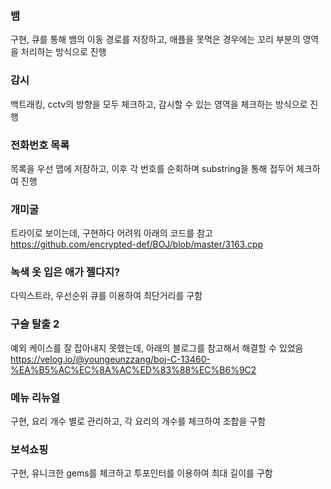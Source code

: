 ### 뱀
구현, 큐를 통해 뱀의 이동 경로를 저장하고, 애플을 못먹은 경우에는 꼬리 부분의 영역을 처리하는 방식으로 진행
### 감시
백트래킹, cctv의 방향을 모두 체크하고, 감시할 수 있는 영역을 체크하는 방식으로 진행
### 전화번호 목록
목록을 우선 맵에 저장하고, 이후 각 번호를 순회하며 substring을 통해 접두어 체크하여 진행
### 개미굴
트라이로 보이는데, 구현하다 어려워 아래의 코드를 참고
https://github.com/encrypted-def/BOJ/blob/master/3163.cpp
### 녹색 옷 입은 애가 젤다지?
다익스트라, 우선순위 큐를 이용하여 최단거리를 구함
### 구슬 탈출 2
예외 케이스를 잘 잡아내지 못했는데, 아래의 블로그를 참고해서 해결할 수 있었음 
https://velog.io/@youngeunzzang/boj-C-13460-%EA%B5%AC%EC%8A%AC%ED%83%88%EC%B6%9C2
### 메뉴 리뉴얼
구현, 요리 개수 별로 관리하고, 각 요리의 개수를 체크하여 조합을 구함
### 보석쇼핑
구현, 유니크한 gems를 체크하고 투포인터를 이용하여 최대 길이를 구함
